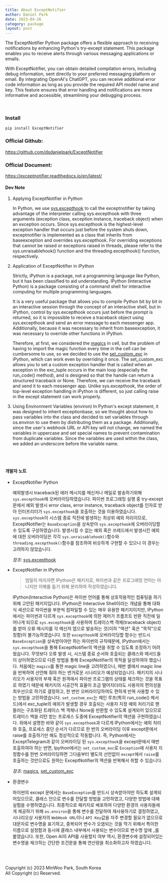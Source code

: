 ```yaml
---
title: About ExceptNotifier 
author: Daniel Park
date: 2023-04-26
category: package
layout: post
---
```


The ExceptNotifier Python package offers a flexible approach to receiving notifications by enhancing Python's try-except statement. This package enables you to receive alerts through various messaging applications or emails.

With ExceptNotifier, you can obtain detailed compilation errors, including debug information, sent directly to your preferred messaging platform or email. By integrating OpenAI's ChatGPT, you can receive additional error code information as long as you provide the required API model name and key. This feature ensures that error handling and notifications are more informative and accessible, streamlining your debugging process.


<br>

### Install 

```
pip install ExceptNotifier
```

### Official Github: 
<https://github.com/dsdanielpark/ExceptNotifier>

### Official Document: 
<https://exceptnotifier.readthedocs.io/en/latest/>


#### Dev Note
1. Applying ExceptNotifier in Python

    In Python, we use [sys.excepthook](https://docs.python.org/ko/3/library/sys.html#sys.excepthook) to call the exceptnotifier by taking advantage of the interpreter calling sys.excepthook with three arguments (exception class, exception instance, traceback object) when an exception occurs. Since sys.excepthook is the highest-level exception handler that occurs just before the system shuts down, exceptnotifier is implemented as a class that inherits from baseexception and overrides sys.excepthook. For overriding exceptions that cannot be raised or exceptions raised in threads, please refer to the sys.unraisablehook() function and the threading.excepthook() function, respectively.

2. Application of ExceptNotifier in iPython

    Strictly, iPython is a package, not a programming language like Python, but it has been classified to aid understanding.
    IPython (Interactive Python) is a package consisting of a command shell for interactive computing for multiple programming languages.

    It is a very useful package that allows you to compile Python bit by bit in an interactive session through the concept of an interactive shell, but in iPython, control by sys.excepthook occurs just before the prompt is returned, so it is impossible to receive a traceback object using sys.excepthook and send an error message to each messenger app. Additionally, because it was necessary to inherit from baseexception, it was necessary to override other functions in iPython.

    Therefore, at first, we considered the [magics](https://ipython.readthedocs.io/en/stable/interactive/magics.html) in cell, but the problem of having to import the magic function every time in the cell can be cumbersome to use, so we decided to use the [set_custom_exc](https://ipython.readthedocs.io/en/stable/api/generated/IPython.core.interactiveshell.html) in iPython, which can work even by overriding it once. The set_custom_exc allows you to set a custom exception handler that is called when an exception in the exc_tuple occurs in the main loop (especially the run_code() method), and is designed so that the handle can return a structured traceback or None. Therefore, we can receive the traceback and send it to each messenger app. Unlike sys.excepthook, the order of top-level exception handling in iPython is different, so just calling raise in the except statement can work properly.

3. Using Environment Variables (environ)
    In Python's except statement, it was designed to inherit exceptionbase, so we thought about how to pass variables into the class and decided to set variables through os.environ to use them by distributing them as a package. Additionally, since the user's webhook URL or API key will not change, we named the variables in uppercase and set special names to prevent contamination from duplicate variables. Since the variables are used within the class, we added an underscore before the variable name.

<br><br>

#### 개발자 노트

- ExceptNotifier Python

    예외발생시 traceback된 에러 메시지를 메신저나 메일로 발송하기위해 `sys.excepthook`에 오버라이딩하였습니다. 파이썬 프로그래밍 실행 중 try-except문에서 예외 발생시 error class, error instance, traceback object를 인자로 받아 인터프리터가 `sys.excepthook`을 호출하는 것을 이용하였습니다. `sys.excepthook`이 시스템 종료 직전에 발생하는 최상위 예외 처리이므로, ExceptNotifier는 `BaseException`을 상속받아 `sys.excepthook`에 오버라이딩할 수 있도록 구성하였습니다. 발생시킬 수 없는 예외 혹은 쓰레드에서 발생시킨 예외에 대한 오버라이딩은 각각 `sys.unraisablehook()`함수와 `threading.excepthook()`함수를 참조하여 비슷하게 구현할 수 있으나 이 경우는 고려하지 않았습니다. 
    
    *참조:* [sys.excepthook](https://docs.python.org/ko/3/library/sys.html#sys.excepthook)

- ExceptNotifier in IPython

    > 엄밀히 따지자면 IPython은 패키지로, 파이썬과 같은 프로그래밍 언어는 아니지만 이해를 돕기 위해 분리하여 작성하였습니다.

    IPython(Interactive Python)은 파이썬 언어를 통해 상호작용적인 컴퓨팅을 하기 위해 고안된 패키지입니다. IPython은
    Interactive Shell이라는 개념을 통해 대화식 세션으로 파이썬을 부분씩 컴파일할 수 있는 매우 유용한 패키지이지만, IPython에서는 파이썬과 다르게 `sys.excepthook`에 의한 제어가 프롬프트 반환 직전에 일어나게 되므로 `sys.excepthook`을 사용하여 트레이스백 객체(traceback object)를 받아 오류 메시지를 각 메신저 앱으로 발송하는 것(이하 "액션" 혹은 "목적"으로 칭함)이 불가능하였습니다. 또한 `excepthook`에 오버라이딩할 함수는 반드시 `BaseException`을 상속받아야만 하는 파이썬의 규칙때문에, IPython에서는 `sys.excepthook`을 통해 ExceptNotifier의 액션을 취할 수 있도록 조정하기 어려웠습니다. 무엇보다 오류 발생 시, 시스템 종료 순서와 호출되는 클래스와 메서드들이 상이하였으므로 다른 방법을 통해 ExceptNotifier의 목적을 달성하여야 했습니다.
    처음에는 `magics`를 통한 magic line을 고려하였으나, 매번 셸에서 magic line을 반복하여 선언해 줘야 하는 번거로운 시나리오가 예상되었습니다. 패키지의 시나리오가 사용자의 부재 혹은 원격에서 파이썬 프로그램의 상태를 체크하는 것을 목표로 하였기 때문에 패키지의 시공간적 효율이 조금 떨어지더라도 사용자의 편의성을 최우선으로 하기로 결정하고, 한 번만 오버라이딩하여도 편하게 반복 사용할 수 있는 방법을 고민하였습니다.
    `set_custom_exc`는 메인 루프(특히 run_code() 메서드)에서 exc_tuple의 예외가 발생할 경우 호출되는 사용자 지정 예외 처리기로 핸들러는 구조화된 트레이스 백 객체나 None을 반환할 수 있도록 설계되어 있으므로 트레이스 백을 리턴 받는 프로세스 도중에 ExceptNotifier의 액션을 구현하였습니다. 위에서 설명한 바와 같이 `sys.excepthook`과 다르게 IPython에서는 예외 처리와 호출, 프로세스 중단 순서가 다르므로 한 번의 오버라이딩 이후 except문에서 raise를 호출하기만 해도 정상적으로 작동합니다. 즉, Python에서는 ExceptTelegram과 같이 오버라이딩 된 `sys.excepthook`을 except문에서 매번 호출하여야 하는 반면, Ipython에서는 `set_custom_exc`로 `Exception`에 사용자 지정함수를 한번 오버라이딩하면 그다음부터 별도의 선언없이 `except`에서 `raise`를 호출하는 것만으로도 원하는 ExceptNotifier의 액션을 반복해서 취할 수 있습니다.

    *참조:*
    [magics](https://ipython.readthedocs.io/en/stable/interactive/magics.html), [set_custom_exc](https://ipython.readthedocs.io/en/stable/api/generated/IPython.core.interactiveshell.html)


- 환경변수

    파이썬의 except 문에서는 `BaseException`를 반드시 상속받아야만 하도록 설계되어있으므로, 클래스 안으로 변수를 전달할 방법을 고민하였고, 다양한 방법에 대해 실험을 수행하였습니다. 최종적으로 패키지로 배포하여 다양한 환경의 사용자들에게 제공하기 위해 `os.environ`을 통해 변수를 전달하여 재사용하기로 결정하였고, 시나리오상 사용자의 `WebHook URL`이나 `API Key`값을 자주 변경할 필요가 없으므로 대문자로 변수명을 표기하고, 중복되어 변수가 오염되는 것을 막기 위해서 특이한 이름으로 설정함과 동시에 클래스 내부에서 사용되는 변수이므로 변수명 앞에 _를 붙였습니다. 또한, Open AI의 API를 사용할지 여부 역시, 환경변수에 설정되어있는 변수명을 체크하는 간단한 조건문을 통해 연산량을 최소화하고자 하였습니다.

<br><br>

Copyright (c) 2023 MinWoo Park, South Korea <br>
All Copyright (c) Reserved.